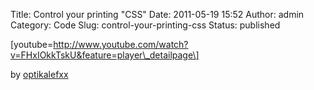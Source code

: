 Title: Control your printing "CSS"
Date: 2011-05-19 15:52
Author: admin
Category: Code
Slug: control-your-printing-css
Status: published

\[youtube=http://www.youtube.com/watch?v=FHxIOkkTskU&feature=player\_detailpage\]

by [optikalefxx](http://www.youtube.com/user/optikalefxx)
